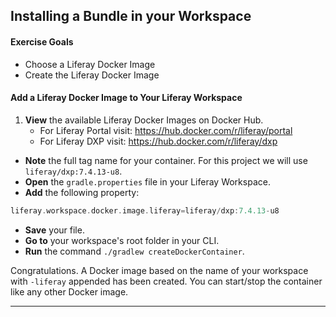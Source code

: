 ## Installing a Bundle in your Workspace

<div class="ahead">

#### Exercise Goals

- Choose a Liferay Docker Image
- Create the Liferay Docker Image

</div>

#### Add a Liferay Docker Image to Your Liferay Workspace
1. **View** the available Liferay Docker Images on Docker Hub.
	* For Liferay Portal visit: https://hub.docker.com/r/liferay/portal
	* For Liferay DXP visit: https://hub.docker.com/r/liferay/dxp 
* **Note** the full tag name for your container. For this project we will use `liferay/dxp:7.4.13-u8`.
* **Open** the `gradle.properties` file in your Liferay Workspace. 
* **Add** the following property:
```groovy
liferay.workspace.docker.image.liferay=liferay/dxp:7.4.13-u8
```
* **Save** your file.
* **Go to** your workspace's root folder in your CLI.
* **Run** the command `./gradlew createDockerContainer`.

Congratulations. A Docker image based on the name of your workspace with `-liferay` appended has been created. You can start/stop the container like any other Docker image.

---


